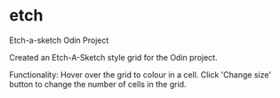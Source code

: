 # etch
Etch-a-sketch Odin Project

Created an Etch-A-Sketch style grid for the Odin project.

Functionality: 
Hover over the grid to colour in a cell.
Click 'Change size' button to change the number of cells in the grid.

